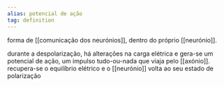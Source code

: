 ```yaml
---
alias: potencial de ação
tag: definition 
---
```


forma de [[comunicação dos neurónios]], dentro do próprio [[neurónio]].


durante a despolarização, há alterações na carga elétrica e gera-se um potencial de ação, um impulso tudo-ou-nada que viaja pelo [[axónio]]. recupera-se o equilíbrio elétrico e o [[neurónio]] volta ao seu estado de polarização